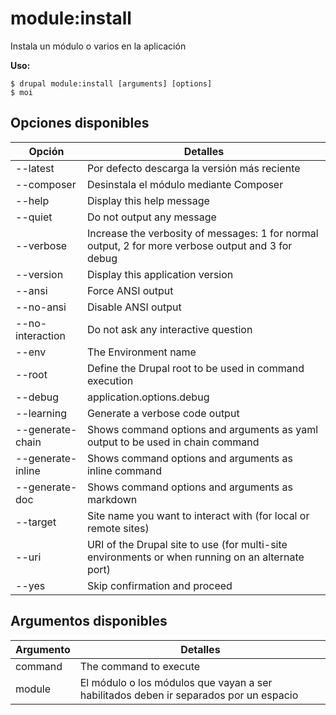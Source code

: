 # module:install
Instala un módulo o varios en la aplicación

**Uso:**
```
$ drupal module:install [arguments] [options]
$ moi  
```

## Opciones disponibles
Opción | Detalles
-------|-------------
--latest | Por defecto descarga la versión más reciente
--composer | Desinstala el módulo mediante Composer
--help | Display this help message
--quiet | Do not output any message
--verbose | Increase the verbosity of messages: 1 for normal output, 2 for more verbose output and 3 for debug
--version | Display this application version
--ansi | Force ANSI output
--no-ansi | Disable ANSI output
--no-interaction | Do not ask any interactive question
--env | The Environment name
--root | Define the Drupal root to be used in command execution
--debug | application.options.debug
--learning | Generate a verbose code output
--generate-chain | Shows command options and arguments as yaml output to be used in chain command
--generate-inline | Shows command options and arguments as inline command
--generate-doc | Shows command options and arguments as markdown
--target | Site name you want to interact with (for local or remote sites)
--uri | URI of the Drupal site to use (for multi-site environments or when running on an alternate port)
--yes | Skip confirmation and proceed

## Argumentos disponibles
Argumento | Detalles
---------|-------------
command | The command to execute
module | El módulo o los módulos que vayan a ser habilitados deben ir separados por un espacio
